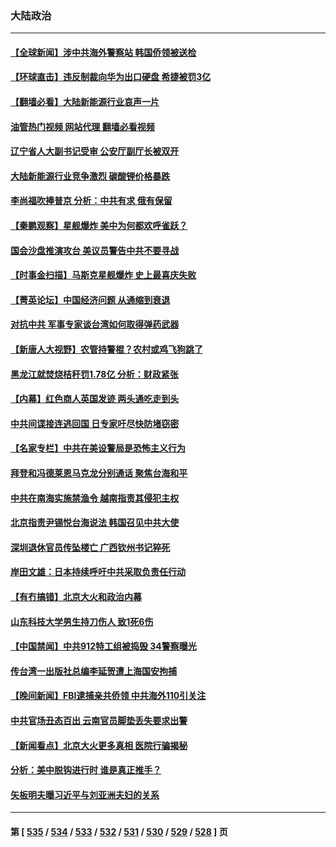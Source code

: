 ### 大陆政治
---
#### [【全球新闻】涉中共海外警察站 韩国侨领被送检](../../pages/ncid277/n13978195.md?04211645) 
#### [【环球直击】违反制裁向华为出口硬盘 希捷被罚3亿](../../pages/ncid277/n13977732.md?04211645) 
#### [【翻墙必看】大陆新能源行业哀声一片](../../pages/ncid277/n13977921.md?04211645) 
#### [油管热门视频 网站代理 翻墙必看视频](http://138.2.39.72:81/youtube.html?epic-marker?04211645)
#### [辽宁省人大副书记受审 公安厅副厅长被双开](../../pages/ncid277/n13977857.md?04211645) 
#### [大陆新能源行业竞争激烈 碳酸锂价格暴跌](../../pages/ncid277/n13977846.md?04211645) 
#### [李尚福吹捧普京 分析：中共有求 俄有保留](../../pages/ncid277/n13977602.md?04211645) 
#### [【秦鹏观察】星舰爆炸 美中为何都欢呼雀跃？](../../pages/ncid277/n13977756.md?04211645) 
#### [国会沙盘推演攻台 美议员警告中共不要寻战](../../pages/ncid277/n13977517.md?04211645) 
#### [【时事金扫描】马斯克星舰爆炸 史上最喜庆失败](../../pages/ncid277/n13977727.md?04211645) 
#### [【菁英论坛】中国经济问题 从通缩到衰退](../../pages/ncid277/n13977685.md?04211645) 
#### [对抗中共 军事专家谈台湾如何取得弹药武器](../../pages/ncid277/n13977344.md?04211645) 
#### [【新唐人大视野】农管持警棍？农村或鸡飞狗跳了](../../pages/ncid277/n13977682.md?04211645) 
#### [黑龙江就焚烧桔秆罚1.78亿 分析：财政紧张](../../pages/ncid277/n13977697.md?04211645) 
#### [【内幕】红色商人英国发迹 两头通吃走到头](../../pages/ncid277/n13977589.md?04211645) 
#### [中共间谍接连逃回国 日专家吁尽快防堵窃密](../../pages/ncid277/n13976469.md?04211645) 
#### [【名家专栏】中共在美设警局是恐怖主义行为](../../pages/ncid277/n13977345.md?04211645) 
#### [拜登和冯德莱恩马克龙分别通话 聚焦台海和平](../../pages/ncid277/n13977609.md?04211645) 
#### [中共在南海实施禁渔令 越南指责其侵犯主权](../../pages/ncid277/n13977475.md?04211645) 
#### [北京指责尹锡悦台海说法 韩国召见中共大使](../../pages/ncid277/n13977543.md?04211645) 
#### [深圳退休官员传坠楼亡 广西钦州书记猝死](../../pages/ncid277/n13977346.md?04211645) 
#### [岸田文雄：日本持续呼吁中共采取负责任行动](../../pages/ncid277/n13977307.md?04211645) 
#### [【有冇搞错】北京大火和政治内幕](../../pages/ncid277/n13977190.md?04211645) 
#### [山东科技大学男生持刀伤人 致1死6伤](../../pages/ncid277/n13977275.md?04211645) 
#### [【中国禁闻】中共912特工组被捣毁 34警察曝光](../../pages/ncid277/n13977150.md?04211645) 
#### [传台湾一出版社总编李延贺遭上海国安拘捕](../../pages/ncid277/n13977164.md?04211645) 
#### [【晚间新闻】FBI逮捕亲共侨领 中共海外110引关注](../../pages/ncid277/n13977148.md?04211645) 
#### [中共官场丑态百出 云南官员脚垫丢失要求出警](../../pages/ncid277/n13976917.md?04211645) 
#### [【新闻看点】北京大火更多真相 医院行骗揭秘](../../pages/ncid277/n13976826.md?04211645) 
#### [分析：美中脱钩进行时 谁是真正推手？](../../pages/ncid277/n13976841.md?04211645) 
#### [矢板明夫曝习近平与刘亚洲夫妇的关系](../../pages/ncid277/n13976947.md?04211645) 

---
#### 第 [ [535](./535.md?04211645) / [534](./534.md?04211645) / [533](./533.md?04211645) / [532](./532.md?04211645) / [531](./531.md?04211645) / [530](./530.md?04211645) / [529](./529.md?04211645) / [528](./528.md?04211645) ] 页
